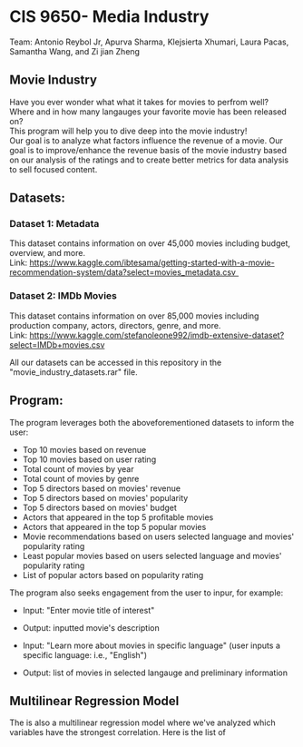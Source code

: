 # CIS 9650- Media Industry
Team: Antonio Reybol Jr, Apurva Sharma, Klejsierta Xhumari, Laura Pacas, Samantha Wang, and Zi jian Zheng

## Movie Industry
Have you ever wonder what what it takes for movies to perfrom well?\
Where and in how many langauges your favorite movie has been released on?\
This program will help you to dive deep into the movie industry!\
Our goal is to analyze what factors influence the revenue of a movie. 
Our goal is to improve/enhance the revenue basis of the movie industry based on our analysis of the ratings and to create better metrics for data analysis to sell focused content.

## Datasets:
### Dataset 1: Metadata
This dataset contains information on over 45,000 movies including budget, overview, and more. \
Link: https://www.kaggle.com/ibtesama/getting-started-with-a-movie-recommendation-system/data?select=movies_metadata.csv  
### Dataset 2: IMDb Movies
This dataset contains information on over 85,000 movies including production company, actors, directors, genre, and more. \
Link: https://www.kaggle.com/stefanoleone992/imdb-extensive-dataset?select=IMDb+movies.csv

All our datasets can be accessed in this repository in the "movie_industry_datasets.rar" file.

## Program: 
The program leverages both the aboveforementioned datasets to inform the user: 
 - Top 10 movies based on revenue 
 - Top 10 movies based on user rating 
 - Total count of movies by year 
 - Total count of movies by genre 
 - Top 5 directors based on movies' revenue 
 - Top 5 directors based on movies' popularity 
 - Top 5 directors based on movies' budget 
 - Actors that appeared in the top 5 profitable movies 
 - Actors that appeared in the top 5 popular movies 
 - Movie recommendations based on users selected language and movies' popularity rating
 - Least popular movies based on users selected language and movies' popularity rating 
 - List of popular actors based on popularity rating 

The program also seeks engagement from the user to inpur, for example: 
 - Input: "Enter movie title of interest"
 - Output: inputted movie's description 
 
 - Input: "Learn more about movies in specific language" (user inputs a specific language: i.e., "English")
 - Output: list of movies in selected langauge and preliminary information 

## Multilinear Regression Model 
The is also a multilinear regression model where we've analyzed which variables have the strongest correlation. Here is the list of 
